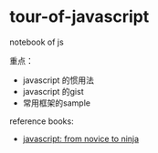 # tour-of-javascript
notebook of js

重点：
- javascript 的惯用法
- javascript 的gist
- 常用框架的sample


reference books:

- [javascript: from novice to ninja](https://www.safaribooksonline.com/library/view/javascript-novice-to/9781457192661/ch06.html)
